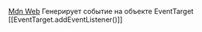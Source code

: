 [Mdn Web](https://developer.mozilla.org/ru/docs/Web/API/EventTarget/dispatchEvent)
Генерирует событие на объекте EventTarget
[[EventTarget.addEventListener()]]